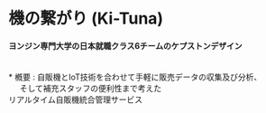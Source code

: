 機の繋がり  (Ki-Tuna)
=============
#### ヨンジン専門大学の日本就職クラス6チームのケプストンデザイン

<br>
* 槪要 : 自販機とIoT技術を合わせて手軽に販売データの収集及び分析、
        <br>&nbsp&nbsp&nbsp&nbsp&nbspそして補充スタッフの便利性まで考えた
        <br>リアルタイム自販機統合管理サービス
